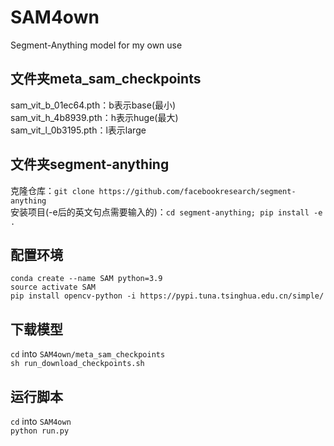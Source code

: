 # SAM4own
Segment-Anything model for my own use
## 文件夹meta_sam_checkpoints
sam_vit_b_01ec64.pth：b表示base(最小) <br>
sam_vit_h_4b8939.pth：h表示huge(最大) <br>
sam_vit_l_0b3195.pth：l表示large 

## 文件夹segment-anything
克隆仓库：`git clone https://github.com/facebookresearch/segment-anything`    <br>
安装项目(-e后的英文句点需要输入的)：`cd segment-anything; pip install -e .`     

## 配置环境
`conda create --name SAM python=3.9`    <br>
`source activate SAM`    <br>
`pip install opencv-python -i https://pypi.tuna.tsinghua.edu.cn/simple/` 

## 下载模型
`cd` into `SAM4own/meta_sam_checkpoints`   <br>
`sh run_download_checkpoints.sh`

## 运行脚本
`cd` into `SAM4own`   <br>
`python run.py`
